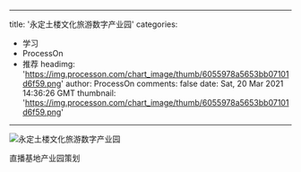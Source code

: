
---
title: '永定土楼文化旅游数字产业园'
categories: 
 - 学习
 - ProcessOn
 - 推荐
headimg: 'https://img.processon.com/chart_image/thumb/6055978a5653bb07101d6f59.png'
author: ProcessOn
comments: false
date: Sat, 20 Mar 2021 14:36:26 GMT
thumbnail: 'https://img.processon.com/chart_image/thumb/6055978a5653bb07101d6f59.png'
---

<div>   
<img class="thumb" alt="永定土楼文化旅游数字产业园" src="https://img.processon.com/chart_image/thumb/6055978a5653bb07101d6f59.png" referrerpolicy="no-referrer">
<p>直播基地产业园策划</p>  
</div>
            